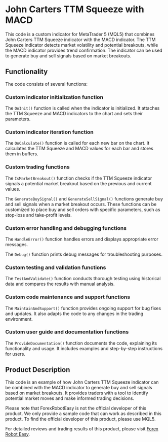 # John Carters TTM Squeeze with MACD

This code is a custom indicator for MetaTrader 5 (MQL5) that combines John Carters TTM Squeeze indicator with the MACD indicator. The TTM Squeeze indicator detects market volatility and potential breakouts, while the MACD indicator provides trend confirmation. The indicator can be used to generate buy and sell signals based on market breakouts.

## Functionality

The code consists of several functions:

### Custom indicator initialization function

The `OnInit()` function is called when the indicator is initialized. It attaches the TTM Squeeze and MACD indicators to the chart and sets their parameters.

### Custom indicator iteration function

The `OnCalculate()` function is called for each new bar on the chart. It calculates the TTM Squeeze and MACD values for each bar and stores them in buffers.

### Custom trading functions

The `IsMarketBreakout()` function checks if the TTM Squeeze indicator signals a potential market breakout based on the previous and current values.

The `GenerateBuySignal()` and `GenerateSellSignal()` functions generate buy and sell signals when a market breakout occurs. These functions can be customized to place buy and sell orders with specific parameters, such as stop-loss and take-profit levels.

### Custom error handling and debugging functions

The `HandleError()` function handles errors and displays appropriate error messages.

The `Debug()` function prints debug messages for troubleshooting purposes.

### Custom testing and validation functions

The `TestAndValidate()` function conducts thorough testing using historical data and compares the results with manual analysis.

### Custom code maintenance and support functions

The `MaintainAndSupport()` function provides ongoing support for bug fixes and updates. It also adapts the code to any changes in the trading environment.

### Custom user guide and documentation functions

The `ProvideDocumentation()` function documents the code, explaining its functionality and usage. It includes examples and step-by-step instructions for users.

## Product Description

This code is an example of how John Carters TTM Squeeze indicator can be combined with the MACD indicator to generate buy and sell signals based on market breakouts. It provides traders with a tool to identify potential market moves and make informed trading decisions.

Please note that ForexRobotEasy is not the official developer of this product. We only provide a sample code that can work as described in this product. To find the official developer of this product, please use MQL5.

For detailed reviews and trading results of this product, please visit [Forex Robot Easy](https://forexroboteasy.com/forex-robot-review/john-carters-ttm-squeeze-review-forex-tool-for-market-moves/).
